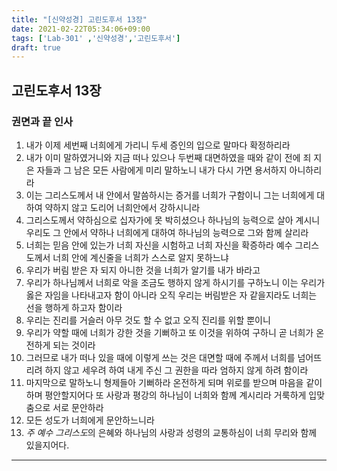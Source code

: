 ```yaml
---
title: "[신약성경] 고린도후서 13장"
date: 2021-02-22T05:34:06+09:00
tags: ['Lab-301' ,'신약성경','고린도후서']
draft: true
---
```

## 고린도후서 13장
### 권면과 끝 인사
1. 내가 이제 세번째 너희에게 가리니 두세 증인의 입으로 말마다 확정하리라 
2. 내가 이미 말하였거니와 지금 떠나 있으나 두번째 대면하였을 때와 같이 전에 죄 지은 자들과 그 남은 모든 사람에게 미리 말하노니 내가 다시 가면 용서하지 아니하리라
3. 이는 그리스도께서 내 안에서 말씀하시는 증거를 너희가 구함이니 그는 너희에게 대하여 약하지 않고 도리어 너희안에서 강하시니라
4. 그리스도께서 약하심으로 십자가에 못 박히셨으나 하나님의 능력으로 살아 계시니 우리도 그 안에서 약하나 너희에게 대하여 하나님의 능력으로 그와 함께 살리라
5. 너희는 믿음 안에 있는가 너희 자신을 시험하고 너희 자신을 확증하라 예수 그리스도께서 너희 안에 계신줄을 너희가 스스로 알지 못하느냐
6. 우리가 버림 받은 자 되지 아니한 것을 너희가 알기를 내가 바라고
7. 우리가 하나님께서 너희로 악을 조금도 행하지 않게 하시기를 구하노니 이는 우리가 옳은 자임을 나타내고자 함이 아니라 오직 우리는 버림받은 자 같을지라도 너희는 선을 행하게 하고자 함이라
8. 우리는 진리를 거슬러 아무 것도 할 수 없고 오직 진리를 위할 뿐이니
9. 우리가 약할 때에 너희가 강한 것을 기뻐하고 또 이것을 위하여 구하니 곧 너희가 온전하게 되는 것이라
10. 그러므로 내가 떠나 있을 때에 이렇게 쓰는 것은 대면할 때에 주께서 너희를 넘어뜨리려 하지 않고 세우려 하여 내게 주신 그 권한을 따라 엄하지 않게 하려 함이라
11. 마지막으로 말하노니 형제들아 기뻐하라 온전하게 되며 위로를 받으며 마음을 같이하며 평안할지어다 또 사랑과 평강의 하나님이 너희와 함께 계시리라 거룩하게 입맞춤으로 서로 문안하라
12. 모든 성도가 너희에게 문안하느니라
13. *주 예수 그리스도*의 은혜와 하나님의 사랑과 성령의 교통하심이 너희 무리와 함께 있을지어다.
****


